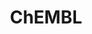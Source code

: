 ---
bigquery: https://console.cloud.google.com/bigquery?p=patents-public-data&d=ebi_chembl&page=dataset
citation: '"The ChEMBL database in 2017." Anna Gaulton, Anne Hersey, Michał Nowotka,
  A Patrícia Bento, Jon Chambers, David Mendez, Prudence Mutowo, Francis Atkinson,
  Louisa J Bellis, Elena Cibrián-Uhalte, Mark Davies, Nathan Dedman, Anneli Karlsson,
  María Paula Magariños, John P Overington, George Papadatos, Ines Smit, Andrew R
  Leach Nucleic acids Research (2017) 45 (Database Issue), D945-D954'
contributors: European Bioinformatics Institute
cost: None
description: ChEMBL Data is a manually curated database of small molecules used in
  drug discovery, including information about existing patented drugs.
documentation: 'schema: https://www.ebi.ac.uk/chembl/db_schema


  '
last_edit: Mon, 04 Apr 2022 19:07:30 GMT
location: https://console.cloud.google.com/marketplace/product/google_patents_public_datasets/chembl
maintained_by: EMBL-EBI, an outstation of European Molecular Biology Laboratory
related_publications: '

  ChEMBL: towards direct deposition of bioassay data.


  Mendez D, Gaulton A, Bento AP, Chambers J, De Veij M, Félix E, Magariños MP, Mosquera
  JF, Mutowo P, Nowotka M, Gordillo-Marañón M, Hunter F, Junco L, Mugumbate G, Rodriguez-Lopez
  M, Atkinson F, Bosc N, Radoux CJ, Segura-Cabrera A, Hersey A, Leach AR.


  — Nucleic Acids Res. 2019; 47(D1):D930-D940. doi: 10.1093/nar/gky1075

  '
schema_fields: '[''sei'', ''level3'', ''related_tid'', ''ass_cls_map_id'', ''short_name'',
  ''stem'', ''domain_id'', ''priority'', ''annotation'', ''acd_most_bpka'', ''result_flag'',
  ''sequence_md5sum'', ''compound_key'', ''ddd_id'', ''cell_source_tissue'', ''assay_tissue'',
  ''substrate_record_id'', ''num_ro5_violations'', ''orig_description'', ''met_comment'',
  ''num_alerts'', ''acd_logp'', ''availability_type'', ''target_type'', ''bei'', ''doc_id'',
  ''name'', ''strength'', ''upper_value'', ''class_level'', ''approval_date'', ''job_id'',
  ''applicant_full_name'', ''enzyme_tid'', ''protein_class_id'', ''as_id'', ''confidence'',
  ''mw_monoisotopic'', ''helm_notation'', ''predbind_id'', ''l4'', ''l1'', ''units'',
  ''updated_by'', ''abstract'', ''heavy_atoms'', ''cell_ontology_id'', ''ddd_units'',
  ''ap_id'', ''assay_organism'', ''polymer_flag'', ''first_approval'', ''set_name'',
  ''product_id'', ''who_extra'', ''standard_type'', ''curation_comment'', ''warnref_id'',
  ''standard_upper_value'', ''qudt_units'', ''hbd'', ''cpd_str_alert_id'', ''ad_type'',
  ''site_residues'', ''protein_class_desc'', ''standard_text_value'', ''usan_year'',
  ''patent_expire_date'', ''full_mwt'', ''alert_set_id'', ''rtb'', ''oc_id'', ''withdrawn_flag'',
  ''mc_tax_id'', ''ridx'', ''level1'', ''stem_class'', ''mc_target_name'', ''relationship_desc'',
  ''parent_id'', ''structure_type'', ''molregno'', ''start_position'', ''standard_inchi'',
  ''cidx'', ''oral'', ''submission_date'', ''ingredient'', ''prediction_method'',
  ''assay_cell_type'', ''comp_class_id'', ''patent_use_code'', ''smid'', ''domain_type'',
  ''parenteral'', ''mol_hrac_id'', ''usan_substem'', ''sitecomp_id'', ''protclasssyn_id'',
  ''src_short_name'', ''curated_by'', ''standard_value'', ''mesh_heading'', ''level4'',
  ''sequence'', ''doc_type'', ''cellosaurus_id'', ''smarts'', ''relationship_type'',
  ''src_id'', ''comp_go_id'', ''homologue'', ''pubmed_id'', ''drugind_id'', ''tissue_id'',
  ''cell_source_tax_id'', ''prod_pat_id'', ''l8'', ''company'', ''idx'', ''ddd_value'',
  ''standard_units'', ''data_validity_comment'', ''assay_class_id'', ''cell_source_organism'',
  ''hba_lipinski'', ''hrac_code'', ''action_type'', ''source'', ''full_molformula'',
  ''mec_id'', ''class_type'', ''journal'', ''published_relation'', ''biocomp_id'',
  ''cl_lincs_id'', ''assay_subcellular_fraction'', ''domain_name'', ''component_type'',
  ''entity_type'', ''co_stem_id'', ''text_value'', ''bao_format'', ''compound_name'',
  ''warning_type'', ''aspect'', ''assay_param_id'', ''research_stem'', ''assay_tax_id'',
  ''label'', ''mesh_id'', ''standard_inchi_key'', ''qed_weighted'', ''prodrug'', ''parameter_value'',
  ''mecref_id'', ''log_id'', ''l5'', ''parent_go_id'', ''activity_comment'', ''dosage_form'',
  ''bto_id'', ''ref_type'', ''warning_description'', ''component_id'', ''max_phase_for_ind'',
  ''targcomp_id'', ''chebi_par_id'', ''innovator_company'', ''chirality'', ''variant_id'',
  ''hbd_lipinski'', ''drug_record_id'', ''drug_product_flag'', ''downgraded'', ''atc_code'',
  ''ref_url'', ''mol_atc_id'', ''assay_test_type'', ''acd_most_apka'', ''isoform'',
  ''major_class'', ''status'', ''cell_name'', ''issue'', ''record_id'', ''published_type'',
  ''level3_description'', ''targrel_id'', ''site_name'', ''direct_interaction'', ''standard_flag'',
  ''caloha_id'', ''usan_stem'', ''target_desc'', ''le'', ''irac_code'', ''relation'',
  ''synonyms'', ''confidence_score'', ''protein_class_synonym'', ''tid'', ''assay_category'',
  ''binding_site_comment'', ''aromatic_rings'', ''published_units'', ''src_assay_id'',
  ''volume'', ''mechanism_comment'', ''country'', ''therapeutic_flag'', ''level4_description'',
  ''previous_company'', ''last_page'', ''usan_stem_id'', ''trade_name'', ''tid_fixed'',
  ''alert_name'', ''frac_class_id'', ''src_compound_id'', ''efo_term'', ''published_value'',
  ''target_mapping'', ''max_phase'', ''formulation_id'', ''indication_class'', ''met_conversion'',
  ''publication_number'', ''mechanism_of_action'', ''patent_no'', ''domain_description'',
  ''entity_id'', ''molfile'', ''bao_id'', ''accession'', ''db_source'', ''warning_id'',
  ''first_page'', ''cell_id'', ''assay_desc'', ''source_domain_id'', ''withdrawn_class'',
  ''site_id'', ''creation_date'', ''canonical_smiles'', ''uberon_id'', ''db_version'',
  ''assay_id'', ''level5'', ''mc_organism'', ''pref_name'', ''pathway_id'', ''cx_most_bpka'',
  ''first_in_class'', ''species_group_flag'', ''metabolite_record_id'', ''withdrawn_reason'',
  ''efo_id'', ''lle'', ''enzyme_name'', ''black_box_warning'', ''num_lipinski_ro5_violations'',
  ''molecular_mechanism'', ''warning_class'', ''warning_country'', ''normal_range_min'',
  ''active_ingredient'', ''natural_product'', ''go_id'', ''compsyn_id'', ''hba'',
  ''level2_description'', ''pchembl_value'', ''route'', ''met_id'', ''nda_type'',
  ''actsm_id'', ''topical'', ''tax_id'', ''alogp'', ''chembl_id'', ''irac_class_id'',
  ''path'', ''comments'', ''type'', ''activity_count'', ''src_description'', ''molecular_species'',
  ''res_stem_id'', ''parameter_type'', ''frac_code'', ''uo_units'', ''subgroup'',
  ''assay_source'', ''ref_id'', ''activity_id'', ''pathway_key'', ''acd_logd'', ''mc_target_type'',
  ''dosed_ingredient'', ''inorganic_flag'', ''stat'', ''rgid'', ''mol_irac_id'', ''cx_logp'',
  ''patent_id'', ''mc_target_accession'', ''mutation'', ''ro3_pass'', ''organism'',
  ''parent_molregno'', ''description'', ''assay_strain'', ''ddd_comment'', ''normal_range_max'',
  ''l3'', ''molecule_type'', ''cell_description'', ''assay_type'', ''standard_relation'',
  ''version'', ''molsyn_id'', ''std_act_id'', ''delist_flag'', ''bao_endpoint'', ''withdrawn_country'',
  ''mw_freebase'', ''aidx'', ''relationship'', ''syn_type'', ''component_synonym'',
  ''psa'', ''compd_id'', ''level1_description'', ''alert_id'', ''who_name'', ''level2'',
  ''indref_id'', ''clo_id'', ''year'', ''mol_frac_id'', ''value'', ''toid'', ''l6'',
  ''active_molregno'', ''updated_on'', ''doi'', ''end_position'', ''cx_most_apka'',
  ''definition'', ''hrac_class_id'', ''withdrawn_year'', ''l7'', ''l2'', ''warning_year'',
  ''authors'', ''ddd_admr'', ''usan_stem_definition'', ''disease_efficacy'', ''title'',
  ''parent_type'', ''tbl'', ''last_active'', ''cx_logd'', ''metref_id'', ''drug_substance_flag'',
  ''potential_duplicate'', ''selectivity_comment'']'
shortname: chembl
tags:
- biotechnology
- health
- chemical
- bioinformatics
- medical
terms_of_use: CC BY-SA 3.0
title: ChEMBL
uuid: e232a192-965c-4ec9-904c-155b6dfe56c5
---